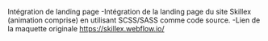   Intégration de landing page
    -Intégration de la landing page du site Skillex (animation comprise) en utilisant SCSS/SASS comme code source.
    -Lien de la maquette originale https://skillex.webflow.io/ 
    
